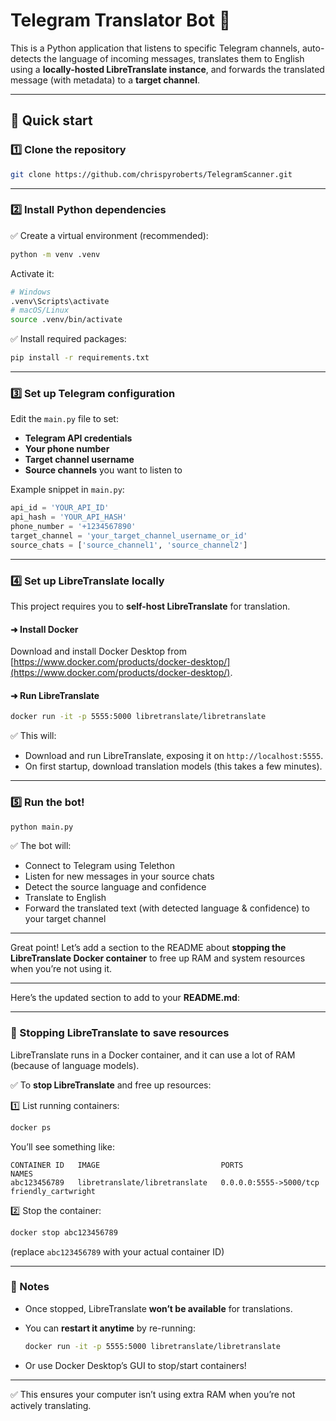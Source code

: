 # Telegram Translator Bot 🤖

This is a Python application that listens to specific Telegram channels, auto-detects the language of incoming messages, translates them to English using a **locally-hosted LibreTranslate instance**, and forwards the translated message (with metadata) to a **target channel**.

---

## 🚀 Quick start

### 1️⃣ Clone the repository

```bash
git clone https://github.com/chrispyroberts/TelegramScanner.git
````

---

### 2️⃣ Install Python dependencies

✅ Create a virtual environment (recommended):

```bash
python -m venv .venv
```

Activate it:

```bash
# Windows
.venv\Scripts\activate
# macOS/Linux
source .venv/bin/activate
```

✅ Install required packages:

```bash
pip install -r requirements.txt
```

---

### 3️⃣ Set up Telegram configuration

Edit the `main.py` file to set:

* **Telegram API credentials**
* **Your phone number**
* **Target channel username**
* **Source channels** you want to listen to

Example snippet in `main.py`:

```python
api_id = 'YOUR_API_ID'
api_hash = 'YOUR_API_HASH'
phone_number = '+1234567890'
target_channel = 'your_target_channel_username_or_id'
source_chats = ['source_channel1', 'source_channel2']
```

---

### 4️⃣ Set up LibreTranslate locally

This project requires you to **self-host LibreTranslate** for translation.

#### ➜ Install Docker

Download and install Docker Desktop from [https://www.docker.com/products/docker-desktop/](https://www.docker.com/products/docker-desktop/).

#### ➜ Run LibreTranslate

```bash
docker run -it -p 5555:5000 libretranslate/libretranslate
```

✅ This will:

* Download and run LibreTranslate, exposing it on `http://localhost:5555`.
* On first startup, download translation models (this takes a few minutes).

---

### 5️⃣ Run the bot!

```bash
python main.py
```

✅ The bot will:

* Connect to Telegram using Telethon
* Listen for new messages in your source chats
* Detect the source language and confidence
* Translate to English
* Forward the translated text (with detected language & confidence) to your target channel

---

Great point! Let’s add a section to the README about **stopping the LibreTranslate Docker container** to free up RAM and system resources when you’re not using it.

---

Here’s the updated section to add to your **README.md**:

---

### 🛑 Stopping LibreTranslate to save resources

LibreTranslate runs in a Docker container, and it can use a lot of RAM (because of language models).

✅ To **stop LibreTranslate** and free up resources:

1️⃣ List running containers:

```bash
docker ps
```

You’ll see something like:

```
CONTAINER ID   IMAGE                           PORTS                    NAMES
abc123456789   libretranslate/libretranslate   0.0.0.0:5555->5000/tcp   friendly_cartwright
```

2️⃣ Stop the container:

```bash
docker stop abc123456789
```

(replace `abc123456789` with your actual container ID)

---

### 📝 Notes

* Once stopped, LibreTranslate **won’t be available** for translations.
* You can **restart it anytime** by re-running:

  ```bash
  docker run -it -p 5555:5000 libretranslate/libretranslate
  ```
* Or use Docker Desktop’s GUI to stop/start containers!

---

✅ This ensures your computer isn’t using extra RAM when you’re not actively translating.


